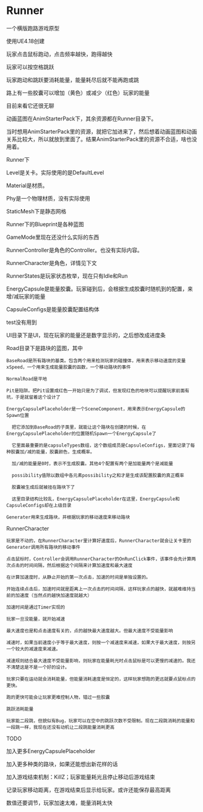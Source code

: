 # Runner
一个横版跑路游戏原型

使用UE4.18创建

玩家点击鼠标跑动，点击频率越快，跑得越快

玩家可以按空格跳跃

玩家跑动和跳跃要消耗能量，能量耗尽后就不能再跑或跳

路上有一些胶囊可以增加（黄色）或减少（红色）玩家的能量

目前来看它还很无聊




动画蓝图在AnimStarterPack下，其余资源都在Runner目录下。

当时想用AnimStarterPack里的资源，就把它加进来了，然后想着动画蓝图和动画关系比较大，所以就放到里面了。结果AnimStarterPack里的资源不合适，啥也没用着。

Runner下

  Level是关卡。实际使用的是DefaultLevel
  
  Material是材质。
  
  Phy是一个物理材质，没有实际使用
  
  StaticMesh下是静态网格
  
  
  
 Runner下的Blueprint是各种蓝图
 
  GameMode里现在还没什么实际的东西
  
  RunnerController是角色的Controller。也没有实际内容。
  
  RunnerCharacter是角色，详情见下文
  
  RunnerStates是玩家状态枚举，现在只有Idle和Run
  
  EnergyCapsule是能量胶囊。玩家碰到后，会根据生成胶囊时随机到的配置，来增/减玩家的能量
  
  CapsuleConfigs是能量胶囊配置结构体
  
  test没有用到
  
  
  
  UI目录下是UI，现在玩家的能量还是数字显示的，之后想改成进度条
  
  
  Road目录下是路块的蓝图，其中
  
    BaseRoad是所有路块的基类。包含两个用来检测玩家的碰撞体，用来表示移动速度的变量xSpeed，一个用来生成能量胶囊的函数，一个移动路块的事件
    
    NormalRoad是平地
    
    Pit是陷阱。把Pit设置成红色一开始只是为了调试，但发现红色的地块可以提醒玩家前面有坑，于是就留着这个设计了
    
    EnergyCapsulePlaceholder是一个SceneComponent，用来表示EnergyCapsule的Spawn位置
    
      把它添加到BaseRoad的子类里，就能让这个路块在创建的时候，在EnergyCapsulePlaceholder的位置随机Spawn一个EnergyCapsule了
      
      它里面最重要的是capsuleTypes数组，这个数组成员是CapsuleConfigs，里面记录了每种胶囊加/减的能量，胶囊颜色，生成概率。
      
      加/减的能量是0时，表示不生成胶囊。其他4个配置有两个是加能量两个是减能量
      
      possibility值除以数组中各元素possibility之和才是生成该配置胶囊的真正概率
      
      胶囊被生成后就被挂在路块下了
      
      这里目录结构比较乱，EnergyCapsulePlaceholder在这里，EnergyCapsule和CapsuleConfigs却在上级目录
      
    Generater用来生成路块，并根据玩家的移动速度来移动路块
    
    
    
  RunnerCharacter
  
    玩家是不动的，在RunnerCharacter里计算好速度后，RunnerCharacter就会让关卡里的Generater调用所有路块的移动事件
    
    点击鼠标时，Controller会调用RunnerCharacter的OnRunClick事件，该事件会先计算两次点击的时间间隔，然后根据这个间隔来计算加速度和最大速度
    
    在计算加速度时，从静止开始的第一次点击，加速的时间是单独设置的。
    
    开始连续点击后，加速时间就是距离上一次点击的时间间隔，这样玩家点的越快，就越难维持当前的加速度（当然点的越快加速度就越大）
    
    加速时间是通过Timer实现的
    
    玩家一旦没能量，就开始减速
    
    最大速度也是和点击速度有关的，点的越快最大速度越大。但最大速度不受能量影响
    
    减速时，如果当前速度小于等于最大速度，则按一个减速度来减速，如果大于最大速度，则按另一个较大的减速度来减速。
    
    减速规则结合最大速度不受能量影响，则玩家在能量耗光时点击鼠标是可以更慢的减速的。我还不清楚这是不是一个好的设计。
    
    玩家只要在运动就会消耗能量，但能量消耗速度是恒定的，这样玩家想跑的更远就要点鼠标点的更快。
    
    跑的更快可能会让玩家更难控制人物，错过一些胶囊
    
    跳跃消耗能量
    
    玩家能二段跳，但貌似有Bug，玩家可以在空中的跳跃次数不受限制。现在二段跳消耗的能量和一段跳一样，我现在还没有动机让二段跳能量消耗更高
    
    
    
TODO

  加入更多EnergyCapsulePlaceholder
  
  加入更多种类的路块，如果还能想出新花样的话
  
  加入游戏结束机制：KillZ；玩家能量耗光且停止移动后游戏结束
  
  记录玩家移动距离，在游戏结束后显示给玩家。或许还能保存最高距离
  
  数值还要调节，玩家加速太难，能量消耗太快
  
  
    
    
    
    
    
